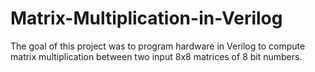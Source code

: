 # Matrix-Multiplication-in-Verilog
The goal of this project was to program hardware in Verilog to compute matrix multiplication between two input 8x8 matrices of 8 bit numbers. 
